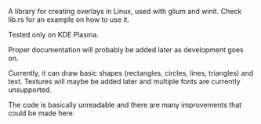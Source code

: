 A library for creating overlays in Linux, used with glium and winit. Check lib.rs for an example on how to use it.

Tested only on KDE Plasma.

Proper documentation will probably be added later as development goes on.

Currently, it can draw basic shapes (rectangles, circles, lines, triangles) and text. Textures will maybe be added later and multiple fonts are currently unsupported.

The code is basically unreadable and there are many improvements that could be made here.